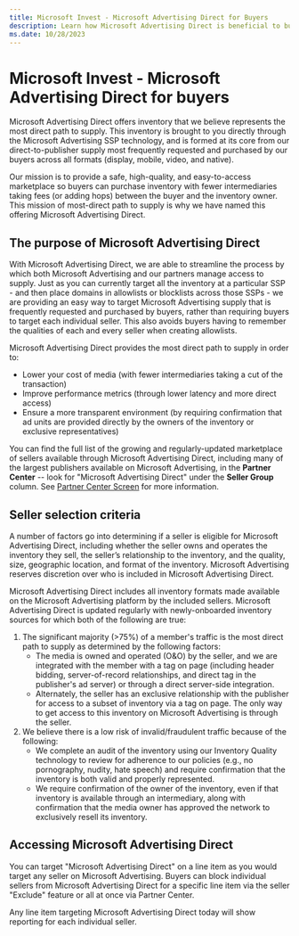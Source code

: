 ```yaml
---
title: Microsoft Invest - Microsoft Advertising Direct for Buyers
description: Learn how Microsoft Advertising Direct is beneficial to buyers who want to purchase inventory.
ms.date: 10/28/2023
---
```



# Microsoft Invest - Microsoft Advertising Direct for buyers   

Microsoft Advertising Direct offers inventory that we believe represents the most direct path to supply. This inventory is brought to you directly through the Microsoft Advertising SSP technology, and is formed at its core from our direct-to-publisher supply most frequently requested and purchased by our buyers across all formats (display, mobile, video, and native).

Our mission is to provide a safe, high-quality, and easy-to-access marketplace so buyers can purchase inventory with fewer intermediaries taking fees (or adding hops) between the buyer and the inventory owner. This mission of most-direct path to supply is why we have named this offering Microsoft Advertising Direct.

## The purpose of Microsoft Advertising Direct

With Microsoft Advertising Direct, we are able to streamline the process by which both Microsoft Advertising and our partners manage access to supply. Just as you can currently target all the inventory at a particular SSP - and then place domains in allowlists or blocklists across those SSPs - we are providing an easy way to target Microsoft Advertising supply that is frequently requested and purchased by buyers, rather than requiring buyers to target each individual seller. This also avoids buyers having to remember the qualities of each and every seller when creating allowlists.

Microsoft Advertising Direct provides the most direct path to supply in order to:

- Lower your cost of media (with fewer intermediaries taking a cut of the transaction)
- Improve performance metrics (through lower latency and more direct access)
- Ensure a more transparent environment (by requiring confirmation that ad units are provided directly by the owners of the inventory or exclusive representatives)

You can find the full list of the growing and regularly-updated marketplace of sellers available through Microsoft Advertising Direct, including many of the largest publishers available on Microsoft Advertising, in the **Partner Center** -- look for "Microsoft Advertising Direct" under the **Seller Group** column.  See [Partner Center Screen](partner-center-screen-buyer-view.md) for more information.

## Seller selection criteria

A number of factors go into determining if a seller is eligible for Microsoft Advertising Direct, including whether the seller owns and operates the inventory they sell, the seller’s relationship to the inventory, and the quality, size, geographic location, and format of the inventory. Microsoft Advertising reserves discretion over who is included in Microsoft Advertising Direct.

Microsoft Advertising Direct includes all inventory formats made available on the Microsoft Advertising platform by the included sellers. Microsoft Advertising Direct is updated regularly with newly-onboarded inventory sources for which both of the following are true:

1. The significant majority (\>75%) of a member's traffic is the most direct path to supply as determined by the following factors:
    - The media is owned and operated (O&O) by the seller, and we are integrated with the member with a tag on page (including header bidding, server-of-record relationships, and direct tag in the publisher's ad server) or through a direct server-side integration.
    - Alternately, the seller has an exclusive relationship with the publisher for access to a subset of inventory via a tag on page. The only way to get access to this inventory on Microsoft Advertising is through the seller.
1. We believe there is a low risk of invalid/fraudulent traffic because of the following:
    - We complete an audit of the inventory using our Inventory Quality technology to review for adherence to our policies (e.g., no pornography, nudity, hate speech) and require confirmation that the inventory is both valid and properly represented.
    - We require confirmation of the owner of the inventory, even if that inventory is available through an intermediary, along with confirmation that the media owner has approved the network to exclusively resell its inventory.

## Accessing Microsoft Advertising Direct

You can target "Microsoft Advertising Direct" on a line item as you would target any seller on Microsoft Advertising. Buyers can block individual sellers from Microsoft Advertising Direct for a specific line item via the seller "Exclude" feature or all at once via Partner Center.

Any line item targeting Microsoft Advertising Direct today will show reporting for each individual seller.
